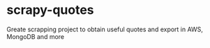 # scrapy-quotes
Greate scrapping project to obtain useful quotes and export in AWS, MongoDB and more
